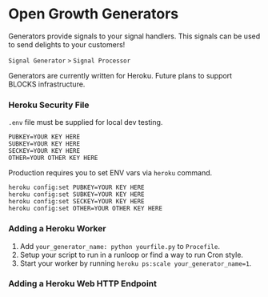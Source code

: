 # Open Growth Generators

Generators provide signals to your signal handlers.
This signals can be used to send delights to your customers!

`Signal Generator` `>` `Signal Processor`

Generators are currently written for Heroku.
Future plans to support BLOCKS infrastructure.

### Heroku Security File

`.env` file must be supplied for local dev testing.

```shell
PUBKEY=YOUR KEY HERE
SUBKEY=YOUR KEY HERE
SECKEY=YOUR KEY HERE
OTHER=YOUR OTHER KEY HERE
```

Production requires you to set ENV vars via `heroku` command.

```shell
heroku config:set PUBKEY=YOUR KEY HERE
heroku config:set SUBKEY=YOUR KEY HERE
heroku config:set SECKEY=YOUR KEY HERE
heroku config:set OTHER=YOUR OTHER KEY HERE
```

### Adding a Heroku Worker

 1. Add `your_generator_name: python yourfile.py` to `Procefile`.
 2. Setup your script to run in a runloop or find a way to run Cron style.
 3. Start your worker by running `heroku ps:scale your_generator_name=1`.

### Adding a Heroku Web HTTP Endpoint
